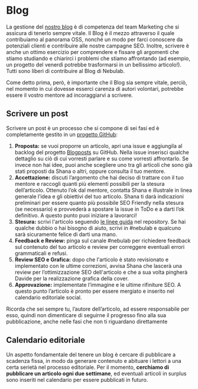 # Blog

La gestione del [nostro blog](https://nebulab.it/blog/) è di competenza del team Marketing che si assicura di tenerlo sempre vitale. 
Il Blog è il mezzo attraverso il quale contribuiamo al panorama OSS, nonché un modo per farci conoscere da potenziali clienti e contribuire alle nostre campagne SEO. Inoltre, scrivere è anche un ottimo esercizio per comprendere e fissare gli argomenti che stiamo studiando e chiarirci i problemi che stiamo affrontando (ad esempio, un progetto del venerdì potrebbe trasformarsi in un bellissimo articolo!). Tutti sono liberi di contribuire al Blog di Nebulab.

Come detto prima, però, è importante che il Blog sia sempre vitale, perciò, nel momento in cui dovesse esserci carenza di autori volontari, potrebbe essere il vostro mentore ad incoraggiarvi a scrivere.

## Scrivere un post

Scrivere un post è un processo che si compone di sei fasi ed è completamente gestito in un
[progetto GitHub](https://github.com/nebulab/nebulab/projects/3):

1. **Proposta:** se vuoi proporre un articolo, apri una issue e aggiungila al backlog del progetto
[Blogposts](https://github.com/nebulab/nebulab/projects/3) su GitHub. Nella issue inserisci qualche dettaglio su ciò di cui vorresti parlare e su come vorresti affrontarlo. Se invece non hai idee, puoi anche scegliere uno tra gli articoli che sono già stati proposti da Shana o altri, oppure consulta il tuo mentore.
2. **Accettazione:** discuti l’argomento che hai deciso di trattare con il tuo mentore e raccogli quanti più elementi possibili per la stesura dell’articolo. Ottenuto l’ok dal mentore, contatta Shana e illustrale in linea generale l’idea e gli obiettivi del tuo articolo. Shana ti darà indicazioni preliminari per essere quanto più possibile SEO Friendly nella stesura (se necessario) e provvederà a spostare la issue in ToDo e a darti l’ok definitivo. A questo punto puoi iniziare a lavorarci!
3. **Stesura:** scrivi l'articolo seguendo [le linee guida](https://github.com/nebulab/nebulab/blob/master/source/blog/posts/2050-01-01-blogpost-template.html.markdown)
nel repository. Se hai qualche dubbio o hai bisogno di aiuto, scrivi in #nebulab e qualcuno sarà sicuramente felice di darti una mano.
4. **Feedback e Review:** pinga sul canale #nebulab per richiedere feedback sul contenuto del tuo articolo e review per correggere eventuali errori grammaticali e refusi.
5. **Review SEO e Grafica:** dopo che l'articolo è stato revisionato e implementato con le ultime correzioni, avvisa Shana che lascerà una review per l’ottimizzazione SEO dell'articolo e che a sua volta pingherà Davide per la realizzazione grafica della cover.
7. **Approvazione:** implementate l’immagine e le ultime rifiniture SEO. A questo punto l’articolo è pronto per essere mergiato e inserito nel calendario editoriale social.

Ricorda che sei sempre tu, l’autore dell’articolo, ad essere responsabile per esso, quindi non dimenticare di seguirne il progresso fino alla sua pubblicazione, anche nelle fasi che non ti riguardano direttamente

## Calendario editoriale

Un aspetto fondamentale del tenere un blog è cercare di pubblicare a scadenza fissa, in modo da
generare contenuto e abituare i lettori a una certa serietà nel processo editoriale. Per il momento,
**cerchiamo di pubblicare un articolo ogni due settimane**, ed eventuali articoli in surplus sono
inseriti nel calendario per essere pubblicati in futuro.
